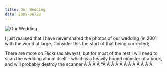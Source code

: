 ```yaml
---
title: Our Wedding
date: 2009-06-28
---
```


![Our Wedding](https://source.unsplash.com/cckf4TsHAuw/1600x900)

I just realised that I have never shared the photos of our wedding (in 2001 with the world at large. Consider this the start of that being corrected;

There are more on Flickr (as always), but for most of the rest I will need to scan the wedding album itself - which is a heavily bound monster of a book, and will probably destroy the scanner Ã Ã Ã Ã °Ã Ã Ã Ã Ã Ã Ã Ã Ã Ã Ã Ã 